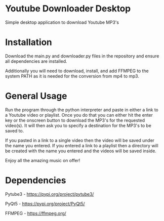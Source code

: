 # Youtube Downloader Desktop
Simple desktop application to download Youtube MP3's

# Installation
Download the main.py and downloader.py files in the repository and ensure all dependencies are installed. 

Additionally you will need to download, install, and add FFMPEG to the system PATH as it is needed for the conversion from mp4 to mp3.

# General Usage 
Run the program through the python interpreter and paste in either a link to a Youtube video or playlist. Once you do that you can either hit the enter key or the onscreen button to download the MP3's for the requested video(s). It will then ask you to specify a destination for the MP3's to be saved to. 

If you pasted in a link to a single video then the video will be saved under the name you entered. If you entered a link to a playlist then a directory will be created with the name you entered and the videos will be saved inside.

Enjoy all the amazing music on offer!

# Dependencies
Pytube3 - https://pypi.org/project/pytube3/

PyQt5 - https://pypi.org/project/PyQt5/

FFMPEG - https://ffmpeg.org/
